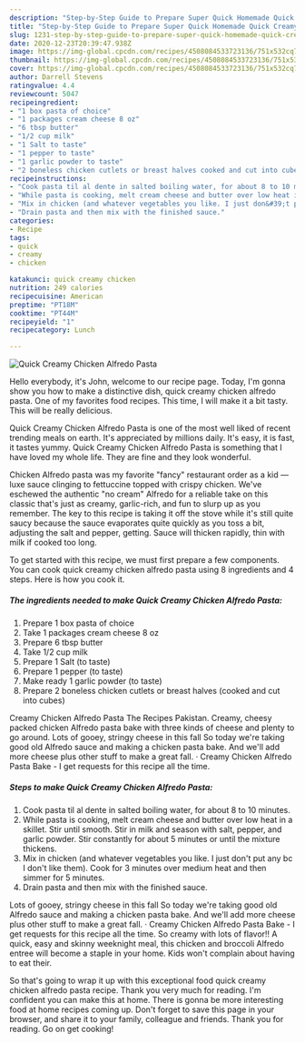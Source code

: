 ```yaml
---
description: "Step-by-Step Guide to Prepare Super Quick Homemade Quick Creamy Chicken Alfredo Pasta"
title: "Step-by-Step Guide to Prepare Super Quick Homemade Quick Creamy Chicken Alfredo Pasta"
slug: 1231-step-by-step-guide-to-prepare-super-quick-homemade-quick-creamy-chicken-alfredo-pasta
date: 2020-12-23T20:39:47.938Z
image: https://img-global.cpcdn.com/recipes/4508084533723136/751x532cq70/quick-creamy-chicken-alfredo-pasta-recipe-main-photo.jpg
thumbnail: https://img-global.cpcdn.com/recipes/4508084533723136/751x532cq70/quick-creamy-chicken-alfredo-pasta-recipe-main-photo.jpg
cover: https://img-global.cpcdn.com/recipes/4508084533723136/751x532cq70/quick-creamy-chicken-alfredo-pasta-recipe-main-photo.jpg
author: Darrell Stevens
ratingvalue: 4.4
reviewcount: 5047
recipeingredient:
- "1 box pasta of choice"
- "1 packages cream cheese 8 oz"
- "6 tbsp butter"
- "1/2 cup milk"
- "1 Salt to taste"
- "1 pepper to taste"
- "1 garlic powder to taste"
- "2 boneless chicken cutlets or breast halves cooked and cut into cubes"
recipeinstructions:
- "Cook pasta til al dente in salted boiling water, for about 8 to 10 minutes."
- "While pasta is cooking, melt cream cheese and butter over low heat in a skillet. Stir until smooth. Stir in milk and season with salt, pepper, and garlic powder. Stir constantly for about 5 minutes or until the mixture thickens."
- "Mix in chicken (and whatever vegetables you like. I just don&#39;t put any bc I don&#39;t like them). Cook for 3 minutes over medium heat and then simmer for 5 minutes."
- "Drain pasta and then mix with the finished sauce."
categories:
- Recipe
tags:
- quick
- creamy
- chicken

katakunci: quick creamy chicken 
nutrition: 249 calories
recipecuisine: American
preptime: "PT18M"
cooktime: "PT44M"
recipeyield: "1"
recipecategory: Lunch

---
```



![Quick Creamy Chicken Alfredo Pasta](https://img-global.cpcdn.com/recipes/4508084533723136/751x532cq70/quick-creamy-chicken-alfredo-pasta-recipe-main-photo.jpg)

Hello everybody, it's John, welcome to our recipe page. Today, I'm gonna show you how to make a distinctive dish, quick creamy chicken alfredo pasta. One of my favorites food recipes. This time, I will make it a bit tasty. This will be really delicious.

Quick Creamy Chicken Alfredo Pasta is one of the most well liked of recent trending meals on earth. It's appreciated by millions daily. It's easy, it is fast, it tastes yummy. Quick Creamy Chicken Alfredo Pasta is something that I have loved my whole life. They are fine and they look wonderful.

Chicken Alfredo pasta was my favorite &#34;fancy&#34; restaurant order as a kid — luxe sauce clinging to fettuccine topped with crispy chicken. We&#39;ve eschewed the authentic &#34;no cream&#34; Alfredo for a reliable take on this classic that&#39;s just as creamy, garlic-rich, and fun to slurp up as you remember. The key to this recipe is taking it off the stove while it&#39;s still quite saucy because the sauce evaporates quite quickly as you toss a bit, adjusting the salt and pepper, getting. Sauce will thicken rapidly, thin with milk if cooked too long.


To get started with this recipe, we must first prepare a few components. You can cook quick creamy chicken alfredo pasta using 8 ingredients and 4 steps. Here is how you cook it.

<!--inarticleads1-->

##### The ingredients needed to make Quick Creamy Chicken Alfredo Pasta:

1. Prepare 1 box pasta of choice
1. Take 1 packages cream cheese 8 oz
1. Prepare 6 tbsp butter
1. Take 1/2 cup milk
1. Prepare 1 Salt (to taste)
1. Prepare 1 pepper (to taste)
1. Make ready 1 garlic powder (to taste)
1. Prepare 2 boneless chicken cutlets or breast halves (cooked and cut into cubes)


Creamy Chicken Alfredo Pasta The Recipes Pakistan. Creamy, cheesy packed chicken Alfredo pasta bake with three kinds of cheese and plenty to go around. Lots of gooey, stringy cheese in this fall So today we&#39;re taking good old Alfredo sauce and making a chicken pasta bake. And we&#39;ll add more cheese plus other stuff to make a great fall. · Creamy Chicken Alfredo Pasta Bake - I get requests for this recipe all the time. 

<!--inarticleads2-->

##### Steps to make Quick Creamy Chicken Alfredo Pasta:

1. Cook pasta til al dente in salted boiling water, for about 8 to 10 minutes.
1. While pasta is cooking, melt cream cheese and butter over low heat in a skillet. Stir until smooth. Stir in milk and season with salt, pepper, and garlic powder. Stir constantly for about 5 minutes or until the mixture thickens.
1. Mix in chicken (and whatever vegetables you like. I just don&#39;t put any bc I don&#39;t like them). Cook for 3 minutes over medium heat and then simmer for 5 minutes.
1. Drain pasta and then mix with the finished sauce.


Lots of gooey, stringy cheese in this fall So today we&#39;re taking good old Alfredo sauce and making a chicken pasta bake. And we&#39;ll add more cheese plus other stuff to make a great fall. · Creamy Chicken Alfredo Pasta Bake - I get requests for this recipe all the time. So creamy with lots of flavor!! A quick, easy and skinny weeknight meal, this chicken and broccoli Alfredo entree will become a staple in your home. Kids won&#39;t complain about having to eat their. 

So that's going to wrap it up with this exceptional food quick creamy chicken alfredo pasta recipe. Thank you very much for reading. I'm confident you can make this at home. There is gonna be more interesting food at home recipes coming up. Don't forget to save this page in your browser, and share it to your family, colleague and friends. Thank you for reading. Go on get cooking!
